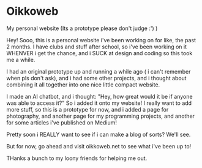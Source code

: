 # Oikkoweb
My personal website (Its a prototype please don't judge :') )

Hey! Sooo, this is a personal website i've been working on for like, the past 2 months.
I have clubs and stuff after school, so i've been working on it WHENVER i get the chance, and i SUCK at design and coding so this took me a while.

I had an original prototype up and running a while ago ( i can't remember when pls don't ask), and i had some other projects, and i thought about combining it all together into one nice little compact website.

I made an AI chatbot, and i thought: "Hey, how great would it be if anyone was able to access it?" 
So i added it onto my website!
I really want to add more stuff, so this is a prototype for now, and i added a page for photography, and another page for my programming projects, and another for some articles i've published on Medium!

Pretty soon i REALLY want to see if i can make a blog of sorts?  We'll see. 

But for now, go ahead and visit oikkoweb.net to see what i've been up to!  

THanks a bunch to my loony friends for helping me out.

